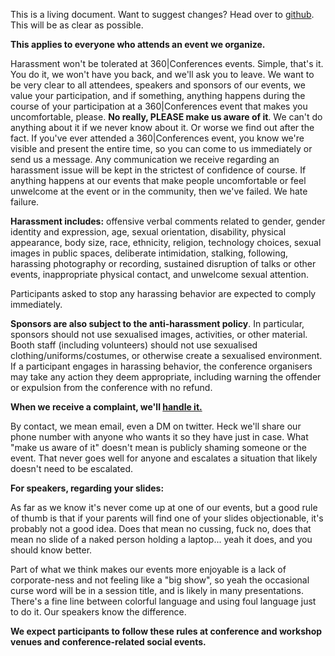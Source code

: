 This is a living document. Want to suggest changes? Head over to [github](https://github.com/jwilker/360idevdocs).
This will be as clear as possible.


__This applies to everyone who attends an event we organize.__

Harassment won't be tolerated at 360|Conferences events. Simple, that's it. You do it, we won't have you back, and we'll ask you to leave. 
We want to be very clear to all attendees, speakers and sponsors of our events, we value your participation, and if something, anything happens during the course of your participation at a 360|Conferences event that makes you uncomfortable, please. __No really, PLEASE make us aware of it__. We can't do anything about it if we never know about it. Or worse we find out after the fact. If you've ever attended a 360|Conferences event, you know we're visible and present the entire time, so you can come to us immediately or send us a message. Any communication we receive regarding an harassment issue will be kept in the strictest of confidence of course.  If anything happens at our events that make people uncomfortable or feel unwelcome at the event or in the community, then we've failed. We hate failure.

__Harassment includes:__ offensive verbal comments related to gender, gender identity and expression, age, sexual orientation, disability, physical appearance, body size, race, ethnicity, religion, technology choices, sexual images in public spaces, deliberate intimidation, stalking, following, harassing photography or recording, sustained disruption of talks or other events, inappropriate physical contact, and unwelcome sexual attention.

Participants asked to stop any harassing behavior are expected to comply immediately.

__Sponsors are also subject to the anti-harassment policy__. In particular, sponsors should not use sexualised images, activities, or other material. Booth staff (including volunteers) should not use sexualised clothing/uniforms/costumes, or otherwise create a sexualised environment.
If a participant engages in harassing behavior, the conference organisers may take any action they deem appropriate, including warning the offender or expulsion from the conference with no refund.

__When we receive a complaint, we'll [handle it.](http://360conferences.com/how-things-are-handled)__
 
By contact, we mean email, even a DM on twitter. Heck we'll share our phone number with anyone who wants it so they have just in case. What "make us aware of it" doesn't mean is publicly shaming someone or the event. That never goes well for anyone and escalates a situation that likely doesn't need to be escalated.


__For speakers, regarding your slides:__

As far as we know it's never come up at one of our events, but a good rule of thumb is that if your parents will find one of your slides objectionable, it's probably not a good idea. Does that mean no cussing, fuck no, does that mean no slide of a naked person holding a laptop... yeah it does, and you should know better.

Part of what we think makes our events more enjoyable is a lack of corporate-ness and not feeling like a "big show", so yeah the occasional curse word will be in a session title, and is likely in many presentations. There's a fine line between colorful language and  using foul language just to do it. Our speakers know the difference.

 
__We expect participants to follow these rules at conference and workshop venues and conference-related social events.__
